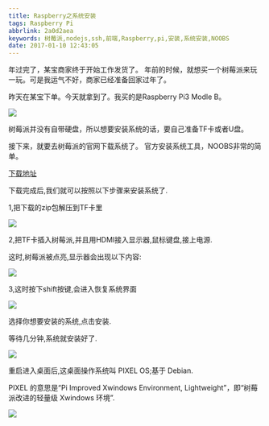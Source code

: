 ```yaml
---
title: Raspberry之系统安装
tags: Raspberry Pi
abbrlink: 2a0d2aea
keywords: 树莓派,nodejs,ssh,前端,Raspberry,pi,安装,系统安装,NOOBS
date: 2017-01-10 12:43:05
---
```


年过完了，某宝商家终于开始工作发货了。
年前的时候，就想买一个树莓派来玩一玩。可是我运气不好，商家已经准备回家过年了。

昨天在某宝下单。今天就拿到了。我买的是Raspberry Pi3 Modle B。

![](/images/pi-2.jpg)
<!-- more -->
树莓派并没有自带硬盘，所以想要安装系统的话，要自己准备TF卡或者U盘。

接下来，就要去树莓派的官网下载系统了。
官方安装系统工具，NOOBS非常的简单。

[下载地址](https://www.raspberrypi.org/downloads/noobs/)

下载完成后,我们就可以按照以下步骤来安装系统了.

1,把下载的zip包解压到TF卡里

![](http://www.geekfan.net/wp-content/uploads/img_5249b9158d98d.png)

2,把TF卡插入树莓派,并且用HDMI接入显示器,鼠标键盘,接上电源.

这时,树莓派被点亮,显示器会出现以下内容:


![](http://www.geekfan.net/wp-content/uploads/img_524d91f199b4f.png)

3,这时按下shift按键,会进入恢复系统界面

![](http://www.geekfan.net/wp-content/uploads/img_524d9fb0d8009.png)

选择你想要安装的系统,点击安装.

等待几分钟,系统就安装好了.

![](http://cms-bucket.nosdn.127.net/catchpic/7/7b/7b1fc28118e3151df0ef1dca46241171.jpg?imageView&thumbnail=550x0)

重启进入桌面后,这桌面操作系统叫 PIXEL OS;基于 Debian.

PIXEL 的意思是“Pi Improved Xwindows Environment, Lightweight”，即“树莓派改进的轻量级 Xwindows 环境”.

![](http://cms-bucket.nosdn.127.net/catchpic/6/61/6173eda98e60a1c16da897c34db2d91d.png?imageView&thumbnail=550x0)


